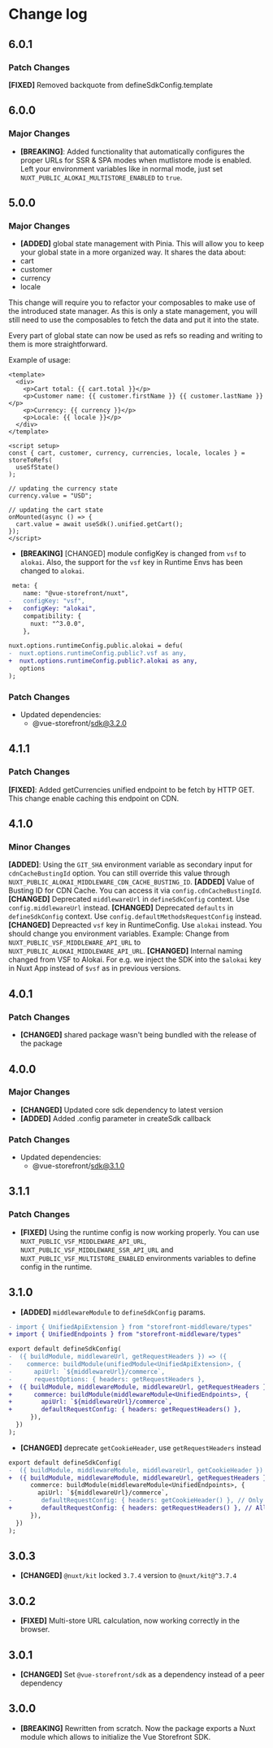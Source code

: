 # Change log

## 6.0.1

### Patch Changes

**[FIXED]** Removed backquote from defineSdkConfig.template

## 6.0.0

### Major Changes

- **[BREAKING]**: Added functionality that automatically configures the proper URLs for SSR & SPA modes when mutlistore mode is enabled. Left your environment variables like in normal mode, just set `NUXT_PUBLIC_ALOKAI_MULTISTORE_ENABLED` to `true`.

## 5.0.0

### Major Changes

- **[ADDED]** global state management with Pinia. This will allow you to keep your global state in a more organized way.
  It shares the data about:
- cart
- customer
- currency
- locale

This change will require you to refactor your composables to make use of the introduced state manager.
As this is only a state management, you will still need to use the composables to fetch the data and put it into the state.

Every part of global state can now be used as refs so reading and writing to them is more straightforward.

Example of usage:

```vue
<template>
  <div>
    <p>Cart total: {{ cart.total }}</p>
    <p>Customer name: {{ customer.firstName }} {{ customer.lastName }}</p>
    <p>Currency: {{ currency }}</p>
    <p>Locale: {{ locale }}</p>
  </div>
</template>

<script setup>
const { cart, customer, currency, currencies, locale, locales } = storeToRefs(
  useSfState()
);

// updating the currency state
currency.value = "USD";

// updating the cart state
onMounted(async () => {
  cart.value = await useSdk().unified.getCart();
});
</script>
```

- **[BREAKING]** [CHANGED] module configKey is changed from `vsf` to `alokai`. Also, the support for the `vsf` key in Runtime Envs has been changed to `alokai`.

```diff
 meta: {
    name: "@vue-storefront/nuxt",
-   configKey: "vsf",
+   configKey: "alokai",
    compatibility: {
      nuxt: "^3.0.0",
    },
```

```diff
nuxt.options.runtimeConfig.public.alokai = defu(
-  nuxt.options.runtimeConfig.public?.vsf as any,
+  nuxt.options.runtimeConfig.public?.alokai as any,
   options
);
```

### Patch Changes

- Updated dependencies:
  - @vue-storefront/sdk@3.2.0

## 4.1.1

### Patch Changes

**[FIXED]**: Added getCurrencies unified endpoint to be fetch by HTTP GET. This change enable caching this endpoint on CDN.

## 4.1.0

### Minor Changes

**[ADDED]**: Using the `GIT_SHA` environment variable as secondary input for `cdnCacheBustingId` option. You can still override this value through `NUXT_PUBLIC_ALOKAI_MIDDLEWARE_CDN_CACHE_BUSTING_ID`.
**[ADDED]** Value of Busting ID for CDN Cache. You can access it via `config.cdnCacheBustingId`.
**[CHANGED]** Deprecated `middlewareUrl` in `defineSdkConfig` context. Use `config.middlewareUrl` instead.
**[CHANGED]** Deprecated `defaults` in `defineSdkConfig` context. Use `config.defaultMethodsRequestConfig` instead.
**[CHANGED]** Depreacted `vsf` key in RuntimeConfig. Use `alokai` instead. You should change you environment variables. Example: Change from `NUXT_PUBLIC_VSF_MIDDLEWARE_API_URL` to `NUXT_PUBLIC_ALOKAI_MIDDLEWARE_API_URL`.
**[CHANGED]** Internal naming changed from VSF to Alokai. For e.g. we inject the SDK into the `$alokai` key in Nuxt App instead of `$vsf` as in previous versions.

## 4.0.1

### Patch Changes

- **[CHANGED]** shared package wasn't being bundled with the release of the package

## 4.0.0

### Major Changes

- **[CHANGED]** Updated core sdk dependency to latest version
- **[ADDED]** Added .config parameter in createSdk callback

### Patch Changes

- Updated dependencies:
  - @vue-storefront/sdk@3.1.0

## 3.1.1

### Patch Changes

- **[FIXED]** Using the runtime config is now working properly. You can use `NUXT_PUBLIC_VSF_MIDDLEWARE_API_URL`, `NUXT_PUBLIC_VSF_MIDDLEWARE_SSR_API_URL` and `NUXT_PUBLIC_VSF_MULTISTORE_ENABLED` environments variables to define config in the runtime.

## 3.1.0

- **[ADDED]** `middlewareModule` to `defineSdkConfig` params.

```diff [sdk.config.ts]
- import { UnifiedApiExtension } from "storefront-middleware/types"
+ import { UnifiedEndpoints } from "storefront-middleware/types"

export default defineSdkConfig(
-  ({ buildModule, middlewareUrl, getRequestHeaders }) => ({
-    commerce: buildModule(unifiedModule<UnifiedApiExtension>, {
-      apiUrl: `${middlewareUrl}/commerce`,
-      requestOptions: { headers: getRequestHeaders },
+  ({ buildModule, middlewareModule, middlewareUrl, getRequestHeaders }) => ({
+      commerce: buildModule(middlewareModule<UnifiedEndpoints>, {
+        apiUrl: `${middlewareUrl}/commerce`,
+        defaultRequestConfig: { headers: getRequestHeaders() },
      }),
  })
);
```

- **[CHANGED]** deprecate `getCookieHeader`, use `getRequestHeaders` instead

```diff [sdk.config.ts]
export default defineSdkConfig(
-  ({ buildModule, middlewareModule, middlewareUrl, getCookieHeader }) => ({
+  ({ buildModule, middlewareModule, middlewareUrl, getRequestHeaders }) => ({
      commerce: buildModule(middlewareModule<UnifiedEndpoints>, {
        apiUrl: `${middlewareUrl}/commerce`,
-        defaultRequestConfig: { headers: getCookieHeader() }, // Only cookie header is included.
+        defaultRequestConfig: { headers: getRequestHeaders() }, // All headers are included.
      }),
  })
);
```

## 3.0.3

- **[CHANGED]** `@nuxt/kit` locked `3.7.4` version to `@nuxt/kit@^3.7.4`

## 3.0.2

- **[FIXED]** Multi-store URL calculation, now working correctly in the browser.

## 3.0.1

- **[CHANGED]** Set `@vue-storefront/sdk` as a dependency instead of a peer dependency

## 3.0.0

- **[BREAKING]** Rewritten from scratch. Now the package exports a Nuxt module which allows to initialize the Vue Storefront SDK.
